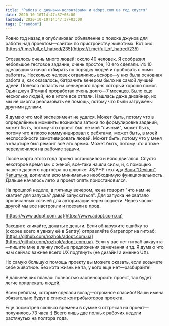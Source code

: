```yaml
---
title: "Работа с джунами-волонтёрами и adopt.com.ua год спустя"
date: 2020-10-10T14:47:37+03:00
lastmod: 2020-10-10T14:47:37+03:00
tags: ["random"]
---
```


Ровно год назад я опубликовал объявление о поиске джунов для работы над проектом—сайтом по пристройству животных. Вот оно: [https://t.me/full_of_hatred/235](https://t.me/full_of_hatred/235)

Отозвалось очень много людей: около 40 человек. Я сообразил небольшое тестовое задание, очень простое, 10 его сделали. Из 10 сделавших я начал отбирать по порядку людей и пробовать с ними работать. Несколько человек отвалились вскоре—у них была основная работа и, как оказалось, батрачить вечером было не самой лучшей идеей. Повезло попасть на сеньерного парня который хорошо помог. Один джун (Роман) проработал очень долго—7 месяцев. Было еще несколько людей, но в итоге все отпали. Нашлась даже дизайнер, но мы не смогли реализовать её помощь, потому что были загружены другими делами.

Я думаю что мой эксперимент не удался. Может быть, потому что в определённые моменты возникали затыки по формулировке заданий, может быть, потому что проект был не мой "личный", может быть, потому что я плохо коммуницировал с ребятами, может быть, в моей неспособности замотивировать людей. Может быть, потому что у меня в квартире был ремонт всё это время. Может быть, потому что я тоже переключился на рабочие задачи.

После марта этого года проект остановился и вяло двигался. Спустя некоторое время мы с женой, всё-таки нашли силы, и, с помощью нашего давнего партнёра по шлюпке: JS/PHP техлида [Вани "Devium" Капштыка](https://www.devium.me), допилили всю минимально необходимую функциональность. Дальше началось лето и проект опять приостановился.

На прошлой неделе, в пятницу вечером, жена говорит "что нам не хватает для запуска? давай запускаться". Для запуска не хватало прописанных ключей для авторизации через соцсети. Через часок-другой мы все настроили и поехали в прод.

[https://www.adopt.com.ua](https://www.adopt.com.ua)

Заходите кликайте, донатьте деньги. Если обнаружите ошибку то (скорее всего я увижу её в Sentry) отправляйте багрепорт на гитхаб: [https://github.com/rozhok/adopt.com.ua](https://github.com/rozhok/adopt.com.ua). Если у вас нет гитхаб аккаунта—пишите мне в личку любые предложения замечания и тд. Я думаю что нам сейчас важнее всего UX подтянуть (не дизайн! а именно UX).

Но самую большую помощь проекту вы можете оказать, если возьмете себе животное. Без кота жизнь не та, у кого еще нет—разбирайте!

В дальнейших планах: полностью заопенсорсить проект, так будет легче привлекать людей.

Всем ребятам, которые сделали вклад—огромное спасибо! Ваши имена обязательно будут в списке контрибьюторов проекта.

Еще посмотрел сколько времени в сумме я оттрекал на проект—получилось 73 часа :) Всего лишь две полных рабочих недели растянутых на полтора года.
